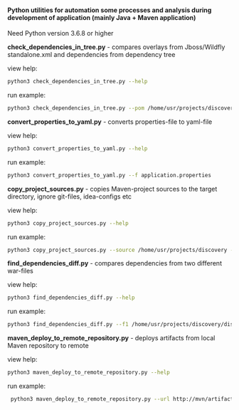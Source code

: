 #### Python utilities for automation some processes and analysis during development of application (mainly Java + Maven application) 
Need Python version 3.6.8 or higher

__check_dependencies_in_tree.py__ - compares overlays from Jboss/Wildfly standalone.xml and 
dependencies from dependency tree   

view help:  
```bash
python3 check_dependencies_in_tree.py --help
``` 
run example:
```bash
python3 check_dependencies_in_tree.py --pom /home/usr/projects/discovery/pom.xml --mvn /opt/apache-maven-3.6.1/bin/mvn --xml /home/usr/Downloads/standalone.xml --platform_version 8.2
```
__convert_properties_to_yaml.py__ - converts properties-file to yaml-file

view help:  
```bash
python3 convert_properties_to_yaml.py --help
``` 
run example:
```bash
python3 convert_properties_to_yaml.py --f application.properties 
```
__copy_project_sources.py__ - copies Maven-project sources to the target directory, ignore git-files, 
idea-configs etc

view help:  
```bash
python3 copy_project_sources.py --help
``` 
run example:
```bash
python3 copy_project_sources.py --source /home/usr/projects/discovery --target /home/usr/projects/copy
```
__find_dependencies_diff.py__ - compares dependencies from two different war-files

view help:  
```bash
python3 find_dependencies_diff.py --help
``` 
run example:
```bash
python3 find_dependencies_diff.py --f1 /home/usr/projects/discovery/discovery-1.0.war --f2 /home/usr/projects/discovery/discovery-0.23.war
```
__maven_deploy_to_remote_repository.py__ - deploys artifacts from local Maven repository to remote

view help:  
```bash
python3 maven_deploy_to_remote_repository.py --help
``` 
run example:
```bash
 python3 maven_deploy_to_remote_repository.py --url http://mvn/artifactory/ --login olga --pwd secret --dir /home/usr/docs/repository_20190708/ --filters ru,mex
```
